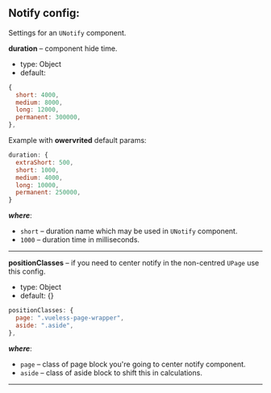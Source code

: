 ## Notify config:

Settings for an `UNotify` component.

**duration** – component hide time.
- type: Object
- default: 

``` javascript
{
  short: 4000,
  medium: 8000,
  long: 12000,
  permanent: 300000,
},
```

Example with **owervrited** default params:

``` javascript
duration: {
  extraShort: 500,
  short: 1000,
  medium: 4000,
  long: 10000,
  permanent: 250000,
}
```

***where***: 

- `short` – duration name which may be used in `UNotify` component.
- `1000` – duration time in milliseconds.

***

**positionClasses** – if you need to center notify in the non-centred `UPage` use this config.
- type: Object
- default: {}

``` javascript
positionClasses: {
  page: ".vueless-page-wrapper",
  aside: ".aside",
},
```

***where***:

- `page` – class of page block you're going to center notify component.
- `aside` – class of aside block to shift this in calculations.

***
